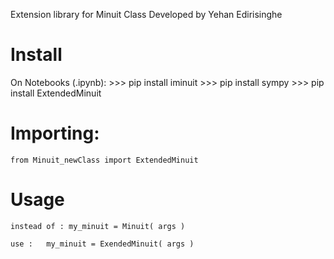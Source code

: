 Extension library for Minuit Class
Developed by Yehan Edirisinghe

# Install

On Notebooks (.ipynb):
    >>> pip install iminuit
    >>> pip install sympy
    >>> pip install ExtendedMinuit

# Importing:
    from Minuit_newClass import ExtendedMinuit

# Usage
    
    instead of : my_minuit = Minuit( args )
    
    use :   my_minuit = ExendedMinuit( args )